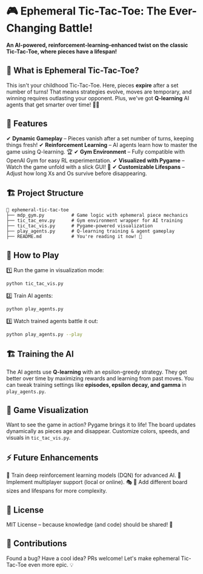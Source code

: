 # 🎮 Ephemeral Tic-Tac-Toe: The Ever-Changing Battle!

**An AI-powered, reinforcement-learning-enhanced twist on the classic Tic-Tac-Toe, where pieces have a lifespan!**

## 🚀 What is Ephemeral Tic-Tac-Toe?
This isn't your childhood Tic-Tac-Toe. Here, pieces **expire** after a set number of turns! That means strategies evolve, moves are temporary, and winning requires outlasting your opponent. Plus, we've got **Q-learning** AI agents that get smarter over time! 🧠🤖

## 🎯 Features
✔ **Dynamic Gameplay** – Pieces vanish after a set number of turns, keeping things fresh!
✔ **Reinforcement Learning** – AI agents learn how to master the game using Q-learning. 🏆
✔ **Gym Environment** – Fully compatible with OpenAI Gym for easy RL experimentation.
✔ **Visualized with Pygame** – Watch the game unfold with a slick GUI! 🎨
✔ **Customizable Lifespans** – Adjust how long Xs and Os survive before disappearing.

## 🏗️ Project Structure
```
📂 ephemeral-tic-tac-toe
├── mdp_gym.py          # Game logic with ephemeral piece mechanics
├── tic_tac_env.py      # Gym environment wrapper for AI training
├── tic_tac_vis.py      # Pygame-powered visualization
├── play_agents.py      # Q-learning training & agent gameplay
├── README.md           # You're reading it now! 📖
```

## 🎲 How to Play
1️⃣ Run the game in visualization mode:
```bash
python tic_tac_vis.py
```
2️⃣ Train AI agents:
```bash
python play_agents.py
```
3️⃣ Watch trained agents battle it out:
```bash
python play_agents.py --play
```

## 🏗️ Training the AI
The AI agents use **Q-learning** with an epsilon-greedy strategy. They get better over time by maximizing rewards and learning from past moves. You can tweak training settings like **episodes, epsilon decay, and gamma** in `play_agents.py`.

## 🎨 Game Visualization
Want to see the game in action? Pygame brings it to life! The board updates dynamically as pieces age and disappear. Customize colors, speeds, and visuals in `tic_tac_vis.py`.

## ⚡ Future Enhancements
🔹 Train deep reinforcement learning models (DQN) for advanced AI.
🔹 Implement multiplayer support (local or online). 🎭
🔹 Add different board sizes and lifespans for more complexity.

## 📜 License
MIT License – because knowledge (and code) should be shared! 🚀

## 🤝 Contributions
Found a bug? Have a cool idea? PRs welcome! Let's make ephemeral Tic-Tac-Toe even more epic. 💡

